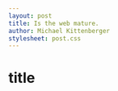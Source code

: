 ```yaml
---
layout: post
title: Is the web mature.
author: Michael Kittenberger
stylesheet: post.css
---
```

# title